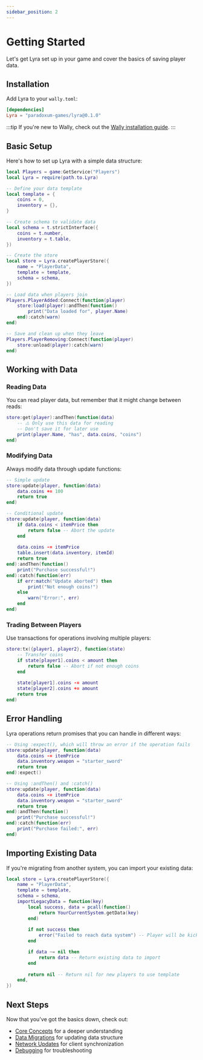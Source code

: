```yaml
---
sidebar_position: 2
---
```


# Getting Started

Let's get Lyra set up in your game and cover the basics of saving player data.

## Installation

Add Lyra to your `wally.toml`:

```toml
[dependencies]
Lyra = "paradoxum-games/lyra@0.1.0"
```

:::tip
If you're new to Wally, check out the [Wally installation guide](https://wally.run/install).
:::

## Basic Setup

Here's how to set up Lyra with a simple data structure:

```lua
local Players = game:GetService("Players")
local Lyra = require(path.to.Lyra)

-- Define your data template
local template = {
    coins = 0,
    inventory = {},
}

-- Create schema to validate data
local schema = t.strictInterface({
    coins = t.number,
    inventory = t.table,
})

-- Create the store
local store = Lyra.createPlayerStore({
    name = "PlayerData",
    template = template,
    schema = schema,
})

-- Load data when players join
Players.PlayerAdded:Connect(function(player)
    store:load(player):andThen(function()
        print("Data loaded for", player.Name)
    end):catch(warn)
end)

-- Save and clean up when they leave
Players.PlayerRemoving:Connect(function(player)
    store:unload(player):catch(warn)
end)
```

## Working with Data

### Reading Data

You can read player data, but remember that it might change between reads:

```lua
store:get(player):andThen(function(data)
    -- ⚠️ Only use this data for reading
    -- Don't save it for later use
    print(player.Name, "has", data.coins, "coins")
end)
```

### Modifying Data

Always modify data through update functions:

```lua
-- Simple update
store:update(player, function(data)
    data.coins += 100
    return true
end)

-- Conditional update
store:update(player, function(data)
    if data.coins < itemPrice then
        return false -- Abort the update
    end
    
    data.coins -= itemPrice
    table.insert(data.inventory, itemId)
    return true
end):andThen(function()
    print("Purchase successful!")
end):catch(function(err)
    if err:match("Update aborted") then
        print("Not enough coins!")
    else
        warn("Error:", err)
    end
end)
```

### Trading Between Players

Use transactions for operations involving multiple players:

```lua
store:tx({player1, player2}, function(state)
    -- Transfer coins
    if state[player1].coins < amount then
        return false -- Abort if not enough coins
    end
    
    state[player1].coins -= amount
    state[player2].coins += amount
    return true
end)
```

## Error Handling

Lyra operations return promises that you can handle in different ways:

```lua
-- Using :expect(), which will throw an error if the operation fails
store:update(player, function(data)
    data.coins -= itemPrice
    data.inventory.weapon = "starter_sword"
    return true
end):expect()

-- Using :andThen() and :catch()
store:update(player, function(data)
    data.coins -= itemPrice
    data.inventory.weapon = "starter_sword"
    return true
end):andThen(function()
    print("Purchase successful!")
end):catch(function(err)
    print("Purchase failed:", err)
end)
```

## Importing Existing Data

If you're migrating from another system, you can import your existing data:

```lua
local store = Lyra.createPlayerStore({
    name = "PlayerData",
    template = template,
    schema = schema,
    importLegacyData = function(key)
        local success, data = pcall(function()
            return YourCurrentSystem.getData(key)
        end)
        
        if not success then
            error("Failed to reach data system") -- Player will be kicked and can retry
        end

        if data ~= nil then
            return data -- Return existing data to import
        end
        
        return nil -- Return nil for new players to use template
    end,
})
```

## Next Steps

Now that you've got the basics down, check out:

- [Core Concepts](./core-concepts.md) for a deeper understanding
- [Data Migrations](./advanced/migrations.md) for updating data structure
- [Network Updates](./advanced/networking.md) for client synchronization
- [Debugging](./advanced/debugging.md) for troubleshooting
